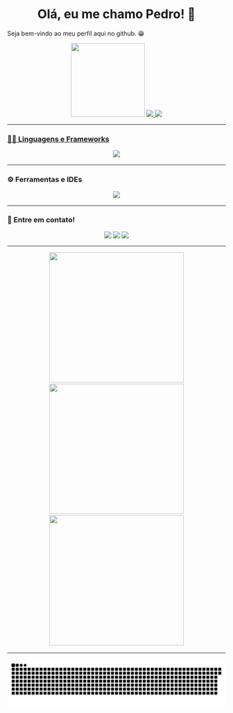 <!-- Referências -->


<h1 style="text-align: center;"> Olá, eu me chamo Pedro! 👋 </h1>
Seja bem-vindo ao meu perfil aqui no github. 😁
<p align="center">
  <img loading="lazy" src="https://i.imgur.com/JXjv9Et.png" width="170" height="170"/>
  <a href="https://github.com/Pedro-B-Siqueira">
  <img loading="lazy" height="130em" src="https://github-readme-stats.vercel.app/api/top-langs/?username=Pedro-B-Siqueira&layout=compact&langs_count=5&theme=dracula"/>
  <img loading="lazy" height="130em" src="https://github-readme-stats.vercel.app/api?username=Pedro-B-Siqueira&show_icons=true&theme=dracula&include_all_commits=true&count_private=true"/>
</p>
<hr>

<h3>👨‍💻 Linguagens e Frameworks </h3>
<p align="center">
  <a href="https://skillicons.dev">
    <img src="https://skillicons.dev/icons?i=html,css,js,python,react,django,go"/>
  </a>
</p>

<hr>

<h3>⚙ Ferramentas e IDEs </h3>
<p align="center">
  <a href="https://skillicons.dev">
    <img src="https://skillicons.dev/icons?i=vscode,pycharm,mysql,sqlite,linkedin,github,git"/>
  </a>
</p>

<hr>

<h3>📧 Entre em contato! </h3>
<div align="center">
  <a href="https://instagram.com/pedro_l1ndo" target="_blank"><img loading="lazy" src="https://img.shields.io/badge/-Instagram-%23E4405F?style=for-the-badge&logo=instagram&logoColor=white" target="_blank"></a>
  <a href = "mailto:pedrosiqueirarp@gmail.com"><img loading="lazy" src="https://img.shields.io/badge/Gmail-D14836?style=for-the-badge&logo=gmail&logoColor=white" target="_blank"></a>
  <a href="https://www.linkedin.com/in/pedrobernardessiqueira/" target="_blank"><img loading="lazy" src="https://img.shields.io/badge/-LinkedIn-%230077B5?style=for-the-badge&logo=linkedin&logoColor=white" target="_blank"></a>   
</div>

<hr>
<p align="center">
  <img loading="lazy" src="https://art.pixilart.com/sr2712ab0b35ecd.gif" width="310" height="300">
  <img loading="lazy" src="https://i.imgur.com/IVasqxx.gif" width="310" height="300">
  <img loading="lazy" src="https://i.pinimg.com/originals/f5/8f/e8/f58fe8e19a7e25ddf0c459a3599261d6.gif" width="310" height="300">
</p>

<hr>

![Snake animation](https://github.com/Pedro-B-Siqueira/Pedro-B-Siqueira/blob/output/github-contribution-grid-snake.svg)


